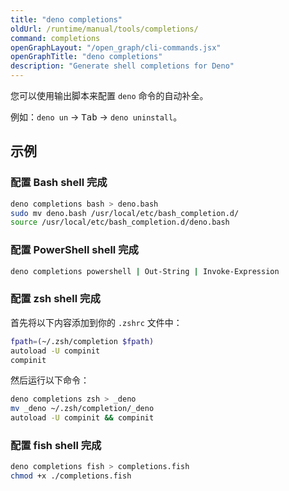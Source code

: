 ```yaml
---
title: "deno completions"
oldUrl: /runtime/manual/tools/completions/
command: completions
openGraphLayout: "/open_graph/cli-commands.jsx"
openGraphTitle: "deno completions"
description: "Generate shell completions for Deno"
---
```


您可以使用输出脚本来配置 `deno` 命令的自动补全。

例如：`deno un` -> <kbd>Tab</kbd> -> `deno uninstall`。

## 示例

### 配置 Bash shell 完成

```bash
deno completions bash > deno.bash
sudo mv deno.bash /usr/local/etc/bash_completion.d/
source /usr/local/etc/bash_completion.d/deno.bash
```

### 配置 PowerShell shell 完成

```bash
deno completions powershell | Out-String | Invoke-Expression
```

### 配置 zsh shell 完成

首先将以下内容添加到你的 `.zshrc` 文件中：

```bash
fpath=(~/.zsh/completion $fpath)
autoload -U compinit
compinit
```

然后运行以下命令：

```bash
deno completions zsh > _deno
mv _deno ~/.zsh/completion/_deno
autoload -U compinit && compinit
```

### 配置 fish shell 完成

```bash
deno completions fish > completions.fish
chmod +x ./completions.fish
```